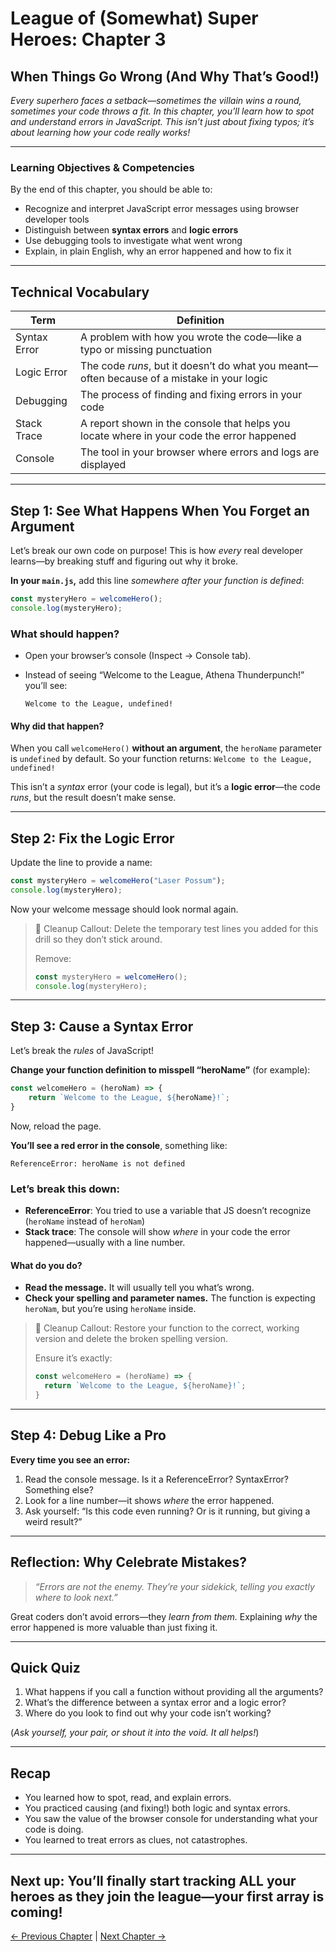 # **League of (Somewhat) Super Heroes: Chapter 3**

## **When Things Go Wrong (And Why That’s Good!)**

*Every superhero faces a setback—sometimes the villain wins a round, sometimes your code throws a fit. In this chapter, you’ll learn how to spot and understand errors in JavaScript. This isn’t just about fixing typos; it’s about learning how your code really works!*

---

### **Learning Objectives & Competencies**

By the end of this chapter, you should be able to:

* Recognize and interpret JavaScript error messages using browser developer tools
* Distinguish between **syntax errors** and **logic errors**
* Use debugging tools to investigate what went wrong
* Explain, in plain English, why an error happened and how to fix it

---

## **Technical Vocabulary**

| Term         | Definition                                                                                 |
| ------------ | ------------------------------------------------------------------------------------------ |
| Syntax Error | A problem with how you wrote the code—like a typo or missing punctuation                   |
| Logic Error  | The code *runs*, but it doesn’t do what you meant—often because of a mistake in your logic |
| Debugging    | The process of finding and fixing errors in your code                                      |
| Stack Trace  | A report shown in the console that helps you locate where in your code the error happened  |
| Console      | The tool in your browser where errors and logs are displayed                               |

---

## **Step 1: See What Happens When You Forget an Argument**

Let’s break our own code on purpose!
This is how *every* real developer learns—by breaking stuff and figuring out why it broke.

**In your `main.js`,** add this line *somewhere after your function is defined*:

```js
const mysteryHero = welcomeHero();
console.log(mysteryHero);
```

### **What should happen?**

* Open your browser’s console (Inspect → Console tab).
* Instead of seeing “Welcome to the League, Athena Thunderpunch!” you’ll see:

  ```
  Welcome to the League, undefined!
  ```

#### **Why did that happen?**

When you call `welcomeHero()` **without an argument**, the `heroName` parameter is `undefined` by default.
So your function returns:
`Welcome to the League, undefined!`

This isn’t a *syntax* error (your code is legal), but it’s a **logic error**—the code *runs*, but the result doesn’t make sense.

---

## **Step 2: Fix the Logic Error**

Update the line to provide a name:

```js
const mysteryHero = welcomeHero("Laser Possum");
console.log(mysteryHero);
```

Now your welcome message should look normal again.

> 🧹 Cleanup Callout: Delete the temporary test lines you added for this drill so they don’t stick around.
>
> Remove:
>
> ```js
> const mysteryHero = welcomeHero();
> console.log(mysteryHero);
> ```

---

## **Step 3: Cause a Syntax Error**

Let’s break the *rules* of JavaScript!

**Change your function definition to misspell “heroName”** (for example):

```js
const welcomeHero = (heroNam) => {
    return `Welcome to the League, ${heroName}!`;
}
```

Now, reload the page.

**You’ll see a red error in the console**, something like:

```
ReferenceError: heroName is not defined
```

### **Let’s break this down:**

* **ReferenceError**: You tried to use a variable that JS doesn’t recognize (`heroName` instead of `heroNam`)
* **Stack trace**: The console will show *where* in your code the error happened—usually with a line number.

#### **What do you do?**

* **Read the message.** It will usually tell you what’s wrong.
* **Check your spelling and parameter names.**
  The function is expecting `heroNam`, but you’re using `heroName` inside.

> 🧹 Cleanup Callout: Restore your function to the correct, working version and delete the broken spelling version.
>
> Ensure it’s exactly:
>
> ```js
> const welcomeHero = (heroName) => {
>   return `Welcome to the League, ${heroName}!`;
> }
> ```

---

## **Step 4: Debug Like a Pro**

**Every time you see an error:**

1. Read the console message.
   Is it a ReferenceError? SyntaxError? Something else?
2. Look for a line number—it shows *where* the error happened.
3. Ask yourself: “Is this code even running? Or is it running, but giving a weird result?”

---

## **Reflection: Why Celebrate Mistakes?**

> *“Errors are not the enemy. They’re your sidekick, telling you exactly where to look next.”*

Great coders don’t avoid errors—they *learn from them.*
Explaining *why* the error happened is more valuable than just fixing it.

---

## **Quick Quiz**

1. What happens if you call a function without providing all the arguments?
2. What’s the difference between a syntax error and a logic error?
3. Where do you look to find out why your code isn’t working?

(*Ask yourself, your pair, or shout it into the void. It all helps!*)

---

## **Recap**

* You learned how to spot, read, and explain errors.
* You practiced causing (and fixing!) both logic and syntax errors.
* You saw the value of the browser console for understanding what your code is doing.
* You learned to treat errors as clues, not catastrophes.

---

**Next up:**
You’ll finally start tracking ALL your heroes as they join the league—your first array is coming!
---
[← Previous Chapter](./league-chapter-2.md) | [Next Chapter →](./league-chapter-4.md)


